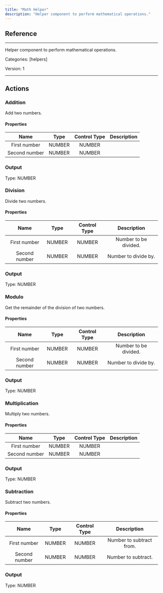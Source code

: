 ```yaml
---
title: "Math Helper"
description: "Helper component to perform mathematical operations."
---
```

## Reference
<hr />

Helper component to perform mathematical operations.


Categories: [helpers]


Version: 1

<hr />






## Actions


### Addition
Add two numbers.

#### Properties

|      Name      |     Type     |     Control Type     |     Description     |
|:--------------:|:------------:|:--------------------:|:-------------------:|
| First number | NUMBER | NUMBER  |  |
| Second number | NUMBER | NUMBER  |  |


### Output



Type: NUMBER







### Division
Divide two numbers.

#### Properties

|      Name      |     Type     |     Control Type     |     Description     |
|:--------------:|:------------:|:--------------------:|:-------------------:|
| First number | NUMBER | NUMBER  |  Number to be divided.  |
| Second number | NUMBER | NUMBER  |  Number to divide by.  |


### Output



Type: NUMBER







### Modulo
Get the remainder of the division of two numbers.

#### Properties

|      Name      |     Type     |     Control Type     |     Description     |
|:--------------:|:------------:|:--------------------:|:-------------------:|
| First number | NUMBER | NUMBER  |  Number to be divided.  |
| Second number | NUMBER | NUMBER  |  Number to divide by.  |


### Output



Type: NUMBER







### Multiplication
Multiply two numbers.

#### Properties

|      Name      |     Type     |     Control Type     |     Description     |
|:--------------:|:------------:|:--------------------:|:-------------------:|
| First number | NUMBER | NUMBER  |  |
| Second number | NUMBER | NUMBER  |  |


### Output



Type: NUMBER







### Subtraction
Subtract two numbers.

#### Properties

|      Name      |     Type     |     Control Type     |     Description     |
|:--------------:|:------------:|:--------------------:|:-------------------:|
| First number | NUMBER | NUMBER  |  Number to subtract from.  |
| Second number | NUMBER | NUMBER  |  Number to subtract.  |


### Output



Type: NUMBER







